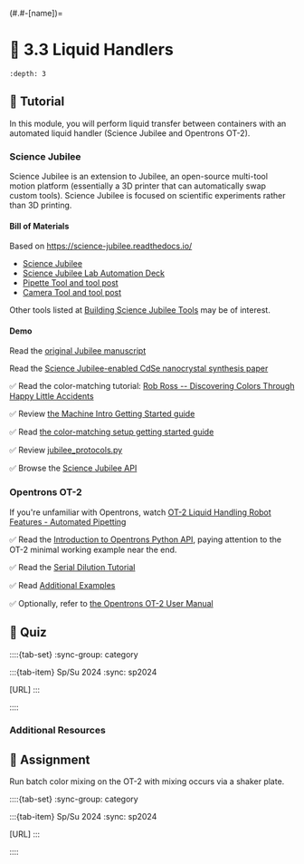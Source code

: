 (#.#-[name])=
# 🧩 3.3 Liquid Handlers

```{contents}
:depth: 3
```

## 🔰 Tutorial

In this module, you will perform liquid transfer between containers with an automated liquid handler (Science Jubilee and Opentrons OT-2).

### Science Jubilee

Science Jubilee is an extension to Jubilee, an open-source multi-tool motion platform (essentially a 3D printer that can automatically swap custom tools). Science Jubilee is focused on scientific experiments rather than 3D printing.

#### Bill of Materials

Based on https://science-jubilee.readthedocs.io/

- [Science Jubilee](https://science-jubilee.readthedocs.io/en/latest/building/building_a_jubilee.html#jubilee-build-resources)
- [Science Jubilee Lab Automation Deck](https://science-jubilee.readthedocs.io/en/latest/building/lab_automation_deck.html)
- [Pipette Tool and tool post](https://science-jubilee.readthedocs.io/en/latest/building/pipette_tool.html)
- [Camera Tool and tool post](https://science-jubilee.readthedocs.io/en/latest/building/top_down_camera_tool.html)

Other tools listed at [Building Science Jubilee Tools](https://science-jubilee.readthedocs.io/en/latest/building/building_tools.html#building-science-jubilee-tools) may be of interest.

#### Demo

Read the [original Jubilee manuscript](https://dx.doi.org/10.1145/3313831.3376425)

Read the [Science Jubilee-enabled CdSe nanocrystal synthesis paper](https://dx.doi.org/10.1039/D3DD00033H)

✅ Read the color-matching tutorial: [Rob Ross -- Discovering Colors Through Happy Little Accidents](https://github.com/pozzo-research-group/jubilee_pipette_BOdemo/blob/main/RobRoss_Happy_Little_Accidents.ipynb)

✅ Review [the Machine Intro Getting Started guide](https://science-jubilee.readthedocs.io/en/latest/getting_started/machine_intro.html)

✅ Read [the color-matching setup getting started guide](https://science-jubilee.readthedocs.io/en/latest/getting_started/color_mixing_setup.html)

✅ Review [jubilee_protocols.py](https://github.com/pozzo-research-group/jubilee_pipette_BOdemo/blob/main/src%2Fjubilee_pipette_bodemo%2Fjubilee_protocols.py)

✅ Browse the [Science Jubilee API](https://science-jubilee.readthedocs.io/en/latest/autoapi/index.html)

### Opentrons OT-2

If you're unfamiliar with Opentrons, watch [OT-2 Liquid Handling Robot Features - Automated Pipetting](https://youtu.be/G4y7FoTN_WA?si=dRc8nafAnAN1q77C)

✅ Read the [Introduction to Opentrons Python API](https://docs.opentrons.com/v2/), paying attention to the OT-2 minimal working example near the end.

✅ Read the [Serial Dilution Tutorial](https://docs.opentrons.com/v2/tutorial.html#tutorial)

✅ Read [Additional Examples](https://docs.opentrons.com/v2/new_examples.html#new-examples)

✅ Optionally, refer to [the Opentrons OT-2 User Manual](https://insights.opentrons.com/hubfs/Products/OT-2/OT-2R%20User%20Manual%20V1.0.pdf)

## 🚀 Quiz

::::{tab-set}
:sync-group: category

:::{tab-item} Sp/Su 2024
:sync: sp2024

[URL]
:::

::::

### Additional Resources

## 📄 Assignment



Run batch color mixing on the OT-2 with mixing occurs via a shaker plate.

::::{tab-set}
:sync-group: category

:::{tab-item} Sp/Su 2024
:sync: sp2024

[URL]
:::

::::
